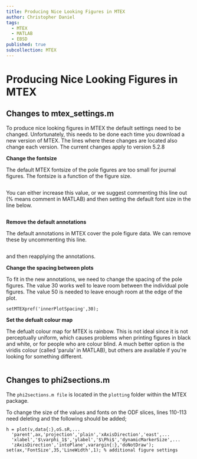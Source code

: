 ```yaml
---
title: Producing Nice Looking Figures in MTEX
author: Christopher Daniel
tags:
  - MTEX
  - MATLAB
  - EBSD
published: true
subcollection: MTEX
---
```


# Producing Nice Looking Figures in MTEX

## Changes to mtex_settings.m

To produce nice looking figures in MTEX the default settings need to be changed. Unfortunately, this needs to be done each time you download a new version of MTEX. The lines where these changes are located also change each version. The current changes apply to version 5.2.8

**Change the fontsize**

The default MTEX fontsize of the pole figures are too small for journal figures. The fontsize is a function of the figure size.

```fontSize = round(15 * ppi/100);
```

You can either increase this value, or we suggest commenting this line out (% means comment in MATLAB) and then setting the default font size in the line below.

```fontSize = 35;
```

**Remove the default annotations**

The default annotations in MTEX cover the pole figure data. We can remove these by uncommenting this line.

```pfAnnotations = @(varargin) [];
```

and then reapplying the annotations.

**Change the spacing between plots**

To fit in the new annotations, we need to change the spacing of the pole figures. The value 30 works well to leave room between the individual pole figures. The value 50 is needed to leave enough room at the edge of the plot.

```setMTEXpref('outerPlotSpacing',50);
setMTEXpref('innerPlotSpacing',30);
```

**Set the defualt colour map**

The defualt colour map for MTEX is rainbow. This is not ideal since it is not perceptually uniform, which causes problems when printing figures in black and white, or for people who are colour blind. A much better option is the viridis colour (called 'parula' in MATLAB), but others are available if you're looking for something different.

```setMTEXpref('defaultColorMap','parula');
```

## Changes to phi2sections.m

The `phi2sections.m file` is located in the `plotting` folder within the MTEX package.

To change the size of the values and fonts on the ODF slices, lines 110-113 need deleting and the following should be added;

```% plot data
h = plot(v,data{:},oS.sR,...
  'parent',ax,'projection','plain','xAxisDirection','east',...
  'xlabel','$\varphi_1$','ylabel','$\Phi$','dynamicMarkerSize',...
  'zAxisDirection','intoPlane',varargin{:},'doNotDraw');
set(ax,'FontSize',35,'LineWidth',1); % additional figure settings
```

